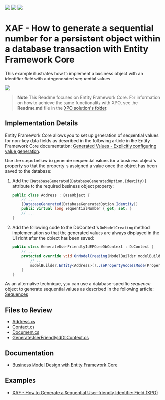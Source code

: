 <!-- default badges list -->
![](https://img.shields.io/endpoint?url=https://codecentral.devexpress.com/api/v1/VersionRange/128590685/22.2.3%2B)
[![](https://img.shields.io/badge/Open_in_DevExpress_Support_Center-FF7200?style=flat-square&logo=DevExpress&logoColor=white)](https://supportcenter.devexpress.com/ticket/details/E2829)
[![](https://img.shields.io/badge/📖_How_to_use_DevExpress_Examples-e9f6fc?style=flat-square)](https://docs.devexpress.com/GeneralInformation/403183)
<!-- default badges end -->

# XAF - How to generate a sequential number for a persistent object within a database transaction with Entity Framework Core

This example illustrates how to implement a business object with an identifier field with autogenerated sequential values.

![](https://raw.githubusercontent.com/DevExpress-Examples/how-to-generate-a-sequential-number-for-a-persistent-object-within-a-database-transaction-xaf-e2829/17.2.8+/media/9ecee31b-58bf-11e6-80bf-00155d62480c.png)

> **Note** 
> This Readme focuses on Entity Framework Core. For information on how to achieve the same functionality with XPO, see the **Readme.md** file in the [XPO solution's folder](./CS/XPO/).

## Implementation Details

Entity Framework Core allows you to set up generation of sequential values for non-key data fields as described in the following article in the Entity Framework Core documentation: [Generated Values - Explicitly configuring value generation](https://learn.microsoft.com/en-us/ef/core/modeling/generated-properties?tabs=data-annotations#explicitly-configuring-value-generation).

Use the steps bellow to generate sequential values for a business object's property so that the property is assigned a value once the object has been saved to the database:

1. Add the `[DatabaseGenerated(DatabaseGeneratedOption.Identity)]` attribute to the required business object property:

   ```cs
   public class Address : BaseObject {
       // ...
       [DatabaseGenerated(DatabaseGeneratedOption.Identity)]
       public virtual long SequentialNumber { get; set; }
       // ...
   }
   ```

2. Add the following code to the DbContext's `OnModelCreating` method implementation so that the generated values are always displayed in the UI right after the object has been saved:

   ```cs
   public class GenerateUserFriendlyIdEFCoreDbContext : DbContext {
       // ...
       protected override void OnModelCreating(ModelBuilder modelBuilder) {
           // ...
           modelBuilder.Entity<Address>().UsePropertyAccessMode(PropertyAccessMode.FieldDuringConstruction);
       }
   }
   ```

As an alternative technique, you can use a database-specific _sequence_ object to generate sequential values as described in the following article: [Sequences](https://learn.microsoft.com/en-us/ef/core/modeling/sequences)

## Files to Review

- [Address.cs](https://github.com/DevExpress-Examples/XAF_how-to-generate-a-sequential-number-for-a-persistent-object-within-a-database-transaction-e2829/blob/22.2.3%2B/CS/EFCore/GenerateUserFriendlyId/GenerateUserFriendlyId.Module/BusinessObjects/Address.cs)
- [Contact.cs](https://github.com/DevExpress-Examples/XAF_how-to-generate-a-sequential-number-for-a-persistent-object-within-a-database-transaction-e2829/blob/22.2.3%2B/CS/EFCore/GenerateUserFriendlyId/GenerateUserFriendlyId.Module/BusinessObjects/Contact.cs)
- [Document.cs](https://github.com/DevExpress-Examples/XAF_how-to-generate-a-sequential-number-for-a-persistent-object-within-a-database-transaction-e2829/blob/22.2.3%2B/CS/EFCore/GenerateUserFriendlyId/GenerateUserFriendlyId.Module/BusinessObjects/Document.cs)
- [GenerateUserFriendlyIdDbContext.cs](https://github.com/DevExpress-Examples/XAF_how-to-generate-a-sequential-number-for-a-persistent-object-within-a-database-transaction-e2829/blob/22.2.3%2B/CS/EFCore/GenerateUserFriendlyId/GenerateUserFriendlyId.Module/BusinessObjects/GenerateUserFriendlyIdDbContext.cs)

## Documentation

* [Business Model Design with Entity Framework Core](https://docs.devexpress.com/eXpressAppFramework/401886/business-model-design-orm/business-model-design-with-entity-framework-core)

## Examples

* [XAF - How to Generate a Sequential User-friendly Identifier Field (XPO)](https://github.com/DevExpress-Examples/XAF_how-to-generate-a-sequential-and-user-friendly-identifier-field-within-an-xpo-business-e4904)